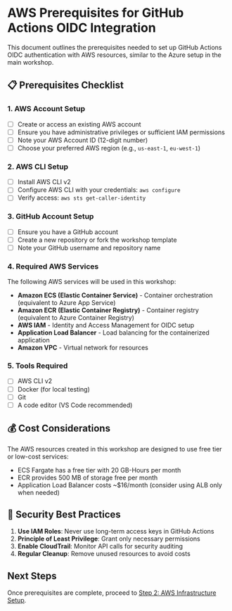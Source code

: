 # AWS Prerequisites for GitHub Actions OIDC Integration

This document outlines the prerequisites needed to set up GitHub Actions OIDC authentication with AWS resources, similar to the Azure setup in the main workshop.

## 📋 Prerequisites Checklist

### 1. AWS Account Setup
- [ ] Create or access an existing AWS account
- [ ] Ensure you have administrative privileges or sufficient IAM permissions
- [ ] Note your AWS Account ID (12-digit number)
- [ ] Choose your preferred AWS region (e.g., `us-east-1`, `eu-west-1`)

### 2. AWS CLI Setup
- [ ] Install AWS CLI v2
- [ ] Configure AWS CLI with your credentials: `aws configure`
- [ ] Verify access: `aws sts get-caller-identity`

### 3. GitHub Account Setup
- [ ] Ensure you have a GitHub account
- [ ] Create a new repository or fork the workshop template
- [ ] Note your GitHub username and repository name

### 4. Required AWS Services
The following AWS services will be used in this workshop:

- **Amazon ECS (Elastic Container Service)** - Container orchestration (equivalent to Azure App Service)
- **Amazon ECR (Elastic Container Registry)** - Container registry (equivalent to Azure Container Registry)
- **AWS IAM** - Identity and Access Management for OIDC setup
- **Application Load Balancer** - Load balancing for the containerized application
- **Amazon VPC** - Virtual network for resources

### 5. Tools Required
- [ ] AWS CLI v2
- [ ] Docker (for local testing)
- [ ] Git
- [ ] A code editor (VS Code recommended)

## 💰 Cost Considerations

The AWS resources created in this workshop are designed to use free tier or low-cost services:
- ECS Fargate has a free tier with 20 GB-Hours per month
- ECR provides 500 MB of storage free per month
- Application Load Balancer costs ~$16/month (consider using ALB only when needed)

## 🔐 Security Best Practices

1. **Use IAM Roles**: Never use long-term access keys in GitHub Actions
2. **Principle of Least Privilege**: Grant only necessary permissions
3. **Enable CloudTrail**: Monitor API calls for security auditing
4. **Regular Cleanup**: Remove unused resources to avoid costs

## Next Steps

Once prerequisites are complete, proceed to [Step 2: AWS Infrastructure Setup](step-2-aws-infrastructure-setup.md).